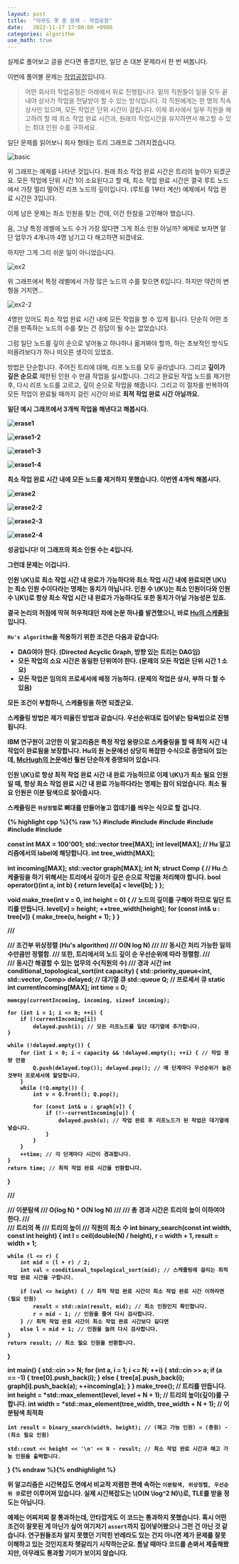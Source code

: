 ```yaml
---
layout: post
title:  "아무도 못 푼 문제 - 작업공정"
date:   2022-11-17 17:00:00 +0900
categories: algorithm
use_math: true
---
```


실제로 풀어보고 글을 쓴다면 좋겠지만, 일단 손 대본 문제라서 한 번 써봅니다.

이번에 풀어볼 문제는 [작업공정][q]입니다.

> 어떤 회사의 작업공정은 아래에서 위로 진행됩니다. 밑의 직원들이 일을 모두 끝내야 상사가 작업을 전달받아 할 수 있는 방식입니다. 각 직원에게는 한 명의 직속 상사만 있으며, 모든 작업은 단위 시간이 걸립니다. 이제 회사에서 일부 직원을 해고하려 할 때 최소 작업 완료 시간과, 원래의 작업시간을 유지하면서 해고할 수 있는 최대 인원 수를 구하세요.

일단 문제를 읽어보니 회사 형태는 트리 그래프로 그려지겠습니다.

![basic](/assets/images/2022-11-17-q2221/basic_tree.png)

위 그래프는 예제를 나타낸 것입니다. 원래 최소 작업 완료 시간은 트리의 높이가 되겠군요. 모든 작업에 단위 시간 1이 소요된다고 할 때, 최소 작업 완료 시간은 결국 루트 노드에서 가장 멀리 떨어진 리프 노드의 깊이입니다. (루트를 1부터 계산) 예제에서 작업 완료 시간은 3입니다.

이제 남은 문제는 최소 인원을 찾는 건데, 이건 한참을 고민해야 했습니다.

음, 그냥 특정 레벨에 노드 수가 가장 많다면 그게 최소 인원 아닐까? 예제로 보자면 말단 업무가 4개니까 4명 남기고 다 해고하면 되겠네요.

하지만 그게 그리 쉬운 일이 아니었습니다.

![ex2](/assets/images/2022-11-17-q2221/example2.png)

위 그래프에서 특정 레벨에서 가장 많은 노드의 수를 찾으면 6입니다. 하지만 약간의 변형을 거치면... 

![ex2-2](/assets/images/2022-11-17-q2221/example2-2.png)

4명만 있어도 최소 작업 완료 시간 내에 모든 작업을 할 수 있게 됩니다. 단순히 어떤 조건을 만족하는 노드의 수를 찾는 건 정답이 될 수는 없었습니다.

그럼 일단 노드를 깊이 순으로 넣어놓고 하나하나 옮겨봐야 할까, 하는 초보적인 방식도 떠올려보다가 하나 떠오른 생각이 있었죠.

방법은 단순합니다. 주어진 트리에 대해, 리프 노드를 모두 골라냅니다. 그리고 <strong>깊이가 깊은 순으로</strong> 제한된 인원 수 만큼 작업을 실시합니다. 그리고 완료된 작업 노드를 제거한 후, 다시 리프 노드를 고르고, 깊이 순으로 작업을 해줍니다. 그리고 이 절차를 반복하여 모든 작업이 완료될 때까지 걸린 시간이 바로 <strong>최적<strong> 작업 완료 시간 아닐까요.

일단 예시 그래프에서 3개씩 작업을 해낸다고 해봅시다.

![erase1](/assets/images/2022-11-17-q2221/erase1.png)

![erase1-2](/assets/images/2022-11-17-q2221/erase1-2.png)

![erase1-3](/assets/images/2022-11-17-q2221/erase1-3.png)

![erase1-4](/assets/images/2022-11-17-q2221/erase1-4.png)

최소 작업 완료 시간 내에 모든 노드를 제거하지 못했습니다. 이번엔 4개씩 해봅시다.

![erase2](/assets/images/2022-11-17-q2221/erase2.png)

![erase2-2](/assets/images/2022-11-17-q2221/erase2-2.png)

![erase2-3](/assets/images/2022-11-17-q2221/erase2-3.png)

![erase2-4](/assets/images/2022-11-17-q2221/erase2-4.png)

성공입니다! 이 그래프의 최소 인원 수는 4입니다.

그런데 문제는 이겁니다.

<strong>인원 \\(K\\)로 최소 작업 시간 내 완료가 가능하다</strong>와 <strong>최소 작업 시간 내에 완료되면 \\(K\\)는 최소 인원 수이다</strong>라는 명제는 동치가 아닙니다. <strong>인원 수 \\(K\\)는 최소 인원이다</strong>와 <strong>인원 수 \\(K\\)로 항상 최소 작업 시간 내 완료가 가능하다</strong>도 또한 동치가 아닐 가능성은 있죠.

결국 논리의 허점에 막혀 허우적대던 차에 논문 하나를 발견했으니, 바로 [Hu의 스케줄링][article1]입니다. 

`Hu's algorithm`을 적용하기 위한 조건은 다음과 같습니다:

- DAG여야 한다. (Directed Acyclic Graph, 방향 있는 트리는 DAG임)
- 모든 작업의 소요 시간은 동일한 단위여야 한다. (문제의 모든 작업은 단위 시간 1 소요)
- 모든 작업은 임의의 프로세서에 배정 가능하다. (문제의 작업은 상사, 부하 다 할 수 있음)

모든 조건이 부합하니, 스케줄링을 하면 되겠군요.

스케줄링 방법은 제가 떠올린 방법과 같습니다. 우선순위대로 집어넣는 탐욕법으로 진행됩니다.

IBM 연구원이 고안한 이 알고리즘은 특정 작업 용량으로 스케줄링을 할 때 <strong>최적 시간 내</strong> 작업이 완료됨을 보장합니다. Hu의 원 논문에선 상당히 복잡한 수식으로 증명되어 있는데, [McHugh의 논문][article2]에선 훨씬 단순하게 증명되어 있습니다.

<strong>인원 \\(K\\)로 항상 최적 작업 완료 시간 내 완료 가능</strong>하므로 이제 <strong>\\(K\\)가 최소 필요 인원일 때, 항상 최소 작업 완료 시간 내 완료 가능하다</strong>라는 명제는 참이 되었습니다. 최소 필요 인원은 이분 탐색으로 찾아줍시다.

스케줄링은 `위상정렬`로 뼈대를 만들어놓고 껍데기를 씌우는 식으로 할 겁니다.

{% highlight cpp %}{% raw %}
#include <iostream>
#include <vector>
#include <queue>
#include <algorithm>
#include <cstring>
#include <cmath>

const int MAX = 100'001;
std::vector<int> tree[MAX];
int level[MAX]; // Hu 알고리즘에서의 label에 해당합니다.
int tree_width[MAX];

int incoming[MAX];
std::vector<int> graph[MAX];
int N;
struct Comp { // Hu 스케줄링을 하기 위해서는 트리에서 깊이가 깊은 순으로 작업을 처리해야 합니다.
    bool operator()(int a, int b) { return level[a] < level[b]; }
};

void make_tree(int v = 0, int height = 0) { // 노드의 깊이를 구해야 하므로 일단 트리를 만듭니다.
    level[v] = height;
    ++tree_width[height];
    for (const int& u : tree[v]) {
        make_tree(u, height + 1);
    }
}

/// <summary>
/// 조건부 위상정렬 (Hu's algorithm)
/// <para>O(N log N)</para>
/// 
/// 동시간 처리 가능한 일의 수만큼만 정렬함.
/// 또한, 트리에서의 노드 깊이 순 우선순위에 따라 정렬함.
/// </summary>
/// <param name="capacity">동시간 해결할 수 있는 업무의 수(직원의 수)</param>
/// <returns>경과 시간</returns>
int conditional_topological_sort(int capacity) {
    std::priority_queue<int, std::vector<int>, Comp> delayed; // 대기열 큐
    std::queue<int> Q; // 프로세서 큐
    static int currentIncoming[MAX];
    int time = 0;

    memcpy(currentIncoming, incoming, sizeof incoming);

    for (int i = 1; i <= N; ++i) {
        if (!currentIncoming[i])
            delayed.push(i); // 모든 리프노드를 일단 대기열에 추가합니다.
    }

    while (!delayed.empty()) {
        for (int i = 0; i < capacity && !delayed.empty(); ++i) { // 작업 용량 만큼
            Q.push(delayed.top()); delayed.pop(); // 매 단계마다 우선순위가 높은 것부터 프로세서에 할당합니다.
        }
        while (!Q.empty()) {
            int v = Q.front(); Q.pop();

            for (const int& u : graph[v]) {
                if (!--currentIncoming[u]) {
                    delayed.push(u); // 작업 완료 후 리프노드가 된 작업은 대기열에 넣습니다.
                }
            }
        }
        ++time; // 각 단계마다 시간이 경과합니다.
    }
    return time; // 최적 작업 완료 시간을 반환합니다.
}

/// <summary>
/// 이분탐색
/// <para>O(log N) * O(N log N)</para>
/// 
/// 총 경과 시간은 트리의 높이 이하여야 한다.
/// </summary>
/// <param name="width">트리의 폭</param>
/// <param name="height">트리의 높이</param>
/// <returns>직원의 최소 수</returns>
int binary_search(const int width, const int height) {
    int l = ceil(double(N) / height), r = width + 1, result = width + 1;

    while (l <= r) {
        int mid = (l + r) / 2;
        int val = conditional_topological_sort(mid); // 스케줄링에 걸리는 최적 작업 완료 시간을 구합니다.

        if (val <= height) { // 최적 작업 완료 시간이 최소 작업 완료 시간 이하라면 (필요 인원)
            result = std::min(result, mid); // 최소 인원인지 확인합니다.
            r = mid - 1; // 인원을 줄여 다시 검사합니다.
        } // 최적 작업 완료 시간이 최소 작업 완료 시간보다 길다면
        else l = mid + 1; // 인원을 늘려 다시 검사합니다.
    }
    return result; // 최소 필요 인원을 반환합니다.
}

int main() {
    std::cin >> N;
    for (int a, i = 1; i <= N; ++i) {
        std::cin >> a;
        if (a == -1) {
            tree[0].push_back(i);
        }
        else {
            tree[a].push_back(i);
            graph[i].push_back(a);
            ++incoming[a];
        }
    }
    make_tree(); // 트리를 만듭니다.
    int height = *std::max_element(level, level + N + 1); // 트리의 높이(깊이)를 구합니다.
    int width = *std::max_element(tree_width, tree_width + N + 1); // 이분탐색 최적화

    int result = binary_search(width, height); // (해고 가능 인원) = (총원) - (최소 필요 인원)

    std::cout << height << '\n' << N - result; // 최소 작업 완료 시간과 해고 가능 인원을 출력합니다.
}
{% endraw %}{% endhighlight %}

위 알고리즘은 시간복잡도 면에서 비교적 저렴한 편에 속하는 `이분탐색, 위상정렬, 우선순위 큐`로만 이루어져 있습니다. 실제 시간복잡도는 \\(O(N \log^2 N)\\)로, TLE를 받을 정도는 아닙니다.

예제는 어찌저찌 잘 통과하는데, 안타깝게도 이 코드는 통과하지 못했습니다. 혹시 어떤 조건이 잘못된 게 아닌가 싶어 여기저기 `assert`까지 집어넣어봤으나 그런 건 아닌 것 같습니다. 연구원들조차 알지 못했던 기막힌 반례라도 있는 건지 아니면 제가 문제를 잘못 이해하고 있는 것인지조차 헷갈리기 시작하는군요. 틈날 때마다 코드를 손봐서 제출해봤지만, 아무래도 통과할 기미가 보이지 않습니다.

[page]:https://www.acmicpc.net/workbook/view/6533
[q]:https://www.acmicpc.net/problem/2221
[article1]:https://doi.org/10.1287/opre.9.6.841
[article2]:https://doi.org/10.1002/nav.3800310307